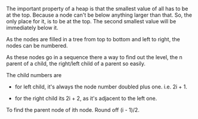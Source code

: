The important property of a heap is that the smallest value of all has to be at the top. Because a node can't be below anything larger than that. So, the only place for it, is to be at the top. 
The second smallest value will be immediately below it. 

As the nodes are filled in a tree from top to bottom and left to right, the nodes can be numbered. 

As these nodes go in a sequence there a way to find out the level, the n parent of a child, the right/left child of a parent so easily. 

The child numbers are
- for left child, it's always the node number doubled plus one. i.e. 2i + 1.

- for the right child its 2i + 2, as it's adjacent to the left one.

To find the parent node of ith node. Round off (i - 1)/2. 